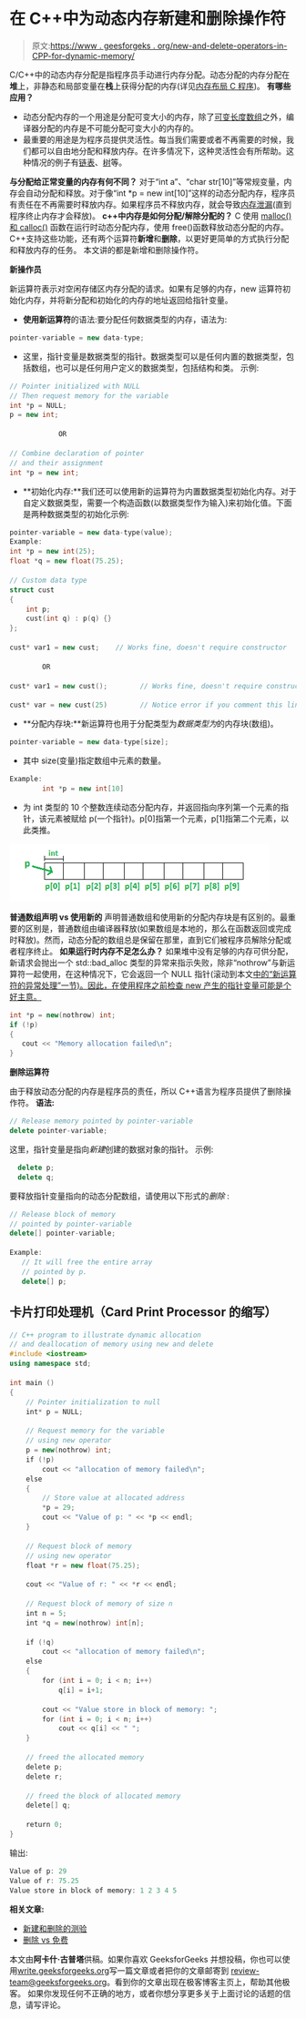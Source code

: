 # 在 C++中为动态内存新建和删除操作符

> 原文:[https://www . geesforgeks . org/new-and-delete-operators-in-CPP-for-dynamic-memory/](https://www.geeksforgeeks.org/new-and-delete-operators-in-cpp-for-dynamic-memory/)

C/C++中的动态内存分配是指程序员手动进行内存分配。动态分配的内存分配在**堆**上，非静态和局部变量在**栈**上获得分配的内存(详见[内存布局 C 程序](https://www.geeksforgeeks.org/memory-layout-of-c-program/))。
**有哪些应用？**

*   动态分配内存的一个用途是分配可变大小的内存，除了[可变长度数组](https://www.geeksforgeeks.org/variable-length-arrays-in-c-and-c/)之外，编译器分配的内存是不可能分配可变大小的内存的。
*   最重要的用途是为程序员提供灵活性。每当我们需要或者不再需要的时候，我们都可以自由地分配和释放内存。在许多情况下，这种灵活性会有所帮助。这种情况的例子有[链表](https://www.geeksforgeeks.org/data-structures/linked-list/)、[树](https://www.geeksforgeeks.org/binary-tree-2/)等。

**与分配给正常变量的内存有何不同？**
对于“int a”、“char str[10]”等常规变量，内存会自动分配和释放。对于像“int *p = new int[10]”这样的动态分配内存，程序员有责任在不再需要时释放内存。如果程序员不释放内存，就会导致[内存泄漏](https://www.geeksforgeeks.org/what-is-memory-leak-how-can-we-avoid/)(直到程序终止内存才会释放)。
**c++中内存是如何分配/解除分配的？**
C 使用 [malloc()和 calloc()](https://www.geeksforgeeks.org/calloc-versus-malloc/) 函数在运行时动态分配内存，使用 free()函数释放动态分配的内存。C++支持这些功能，还有两个运算符**新增**和**删除**，以更好更简单的方式执行分配和释放内存的任务。
本文讲的都是新增和删除操作符。

**新操作员**

新运算符表示对空闲存储区内存分配的请求。如果有足够的内存，new 运算符初始化内存，并将新分配和初始化的内存的地址返回给指针变量。

*   **使用新运算符**的语法:要分配任何数据类型的内存，语法为:

```cpp
pointer-variable = new data-type;
```

*   这里，指针变量是数据类型的指针。数据类型可以是任何内置的数据类型，包括数组，也可以是任何用户定义的数据类型，包括结构和类。
    示例:

```cpp
// Pointer initialized with NULL
// Then request memory for the variable
int *p = NULL; 
p = new int;   

            OR

// Combine declaration of pointer 
// and their assignment
int *p = new int; 
```

*   **初始化内存:**我们还可以使用新的运算符为内置数据类型初始化内存。对于自定义数据类型，需要一个构造函数(以数据类型作为输入)来初始化值。下面是两种数据类型的初始化示例:

```cpp
pointer-variable = new data-type(value);
Example:
int *p = new int(25);
float *q = new float(75.25);

// Custom data type
struct cust
{
    int p;
    cust(int q) : p(q) {}
};

cust* var1 = new cust;    // Works fine, doesn't require constructor

        OR

cust* var1 = new cust();        // Works fine, doesn't require constructor

cust* var = new cust(25)        // Notice error if you comment this line
```

*   **分配内存块:**新运算符也用于分配类型为*数据类型为*的内存块(数组)。

```cpp
pointer-variable = new data-type[size];
```

*   其中 size(变量)指定数组中元素的数量。

```cpp
Example:
        int *p = new int[10]
```

*   为 int 类型的 10 个整数连续动态分配内存，并返回指向序列第一个元素的指针，该元素被赋给 p(一个指针)。p[0]指第一个元素，p[1]指第二个元素，以此类推。

![dynamic](img/7bb22980fab99d28285a8595ace5618c.png)

**普通数组声明 vs 使用新的**
声明普通数组和使用新的分配内存块是有区别的。最重要的区别是，普通数组由编译器释放(如果数组是本地的，那么在函数返回或完成时释放)。然而，动态分配的数组总是保留在那里，直到它们被程序员解除分配或者程序终止。
**如果运行时内存不足怎么办？**
如果堆中没有足够的内存可供分配，新请求会抛出一个 std::bad_alloc 类型的异常来指示失败，除非“nothrow”与新运算符一起使用，在这种情况下，它会返回一个 NULL 指针(滚动到本文[中的“新运算符的异常处理”一节)。因此，在使用程序之前检查 new 产生的指针变量可能是个好主意。](https://aticleworld.com/dynamic-memory-and-new-operator-c/) 

```cpp
int *p = new(nothrow) int;
if (!p)
{
   cout << "Memory allocation failed\n";
}
```

**删除运算符**

由于释放动态分配的内存是程序员的责任，所以 C++语言为程序员提供了删除操作符。
**语法:**

```cpp
// Release memory pointed by pointer-variable
delete pointer-variable;  
```

这里，指针变量是指向*新建*创建的数据对象的指针。
示例:

```cpp
  delete p;
  delete q;
```

要释放指针变量指向的动态分配数组，请使用以下形式的*删除* :

```cpp
// Release block of memory 
// pointed by pointer-variable
delete[] pointer-variable;  

Example:
   // It will free the entire array
   // pointed by p.
   delete[] p;
```

## 卡片打印处理机（Card Print Processor 的缩写）

```cpp
// C++ program to illustrate dynamic allocation
// and deallocation of memory using new and delete
#include <iostream>
using namespace std;

int main ()
{
    // Pointer initialization to null
    int* p = NULL;

    // Request memory for the variable
    // using new operator
    p = new(nothrow) int;
    if (!p)
        cout << "allocation of memory failed\n";
    else
    {
        // Store value at allocated address
        *p = 29;
        cout << "Value of p: " << *p << endl;
    }

    // Request block of memory
    // using new operator
    float *r = new float(75.25);

    cout << "Value of r: " << *r << endl;

    // Request block of memory of size n
    int n = 5;
    int *q = new(nothrow) int[n];

    if (!q)
        cout << "allocation of memory failed\n";
    else
    {
        for (int i = 0; i < n; i++)
            q[i] = i+1;

        cout << "Value store in block of memory: ";
        for (int i = 0; i < n; i++)
            cout << q[i] << " ";
    }

    // freed the allocated memory
    delete p;
    delete r;

    // freed the block of allocated memory
    delete[] q;

    return 0;
}
```

输出:

```cpp
Value of p: 29
Value of r: 75.25
Value store in block of memory: 1 2 3 4 5 
```

**相关文章:**

*   [新建和删除的测验](https://www.geeksforgeeks.org/c-plus-plus-gq/new-and-delete-gq/)
*   [删除 vs 免费](https://www.geeksforgeeks.org/g-fact-30/)

本文由**阿卡什·古普塔**供稿。如果你喜欢 GeeksforGeeks 并想投稿，你也可以使用[write.geeksforgeeks.org](https://write.geeksforgeeks.org)写一篇文章或者把你的文章邮寄到 review-team@geeksforgeeks.org。看到你的文章出现在极客博客主页上，帮助其他极客。
如果你发现任何不正确的地方，或者你想分享更多关于上面讨论的话题的信息，请写评论。